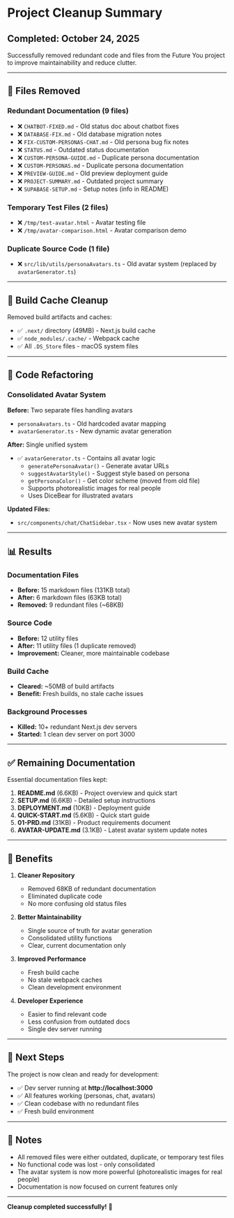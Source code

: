 # Project Cleanup Summary

## Completed: October 24, 2025

Successfully removed redundant code and files from the Future You project to improve maintainability and reduce clutter.

---

## 📁 Files Removed

### Redundant Documentation (9 files)
- ❌ `CHATBOT-FIXED.md` - Old status doc about chatbot fixes
- ❌ `DATABASE-FIX.md` - Old database migration notes
- ❌ `FIX-CUSTOM-PERSONAS-CHAT.md` - Old persona bug fix notes
- ❌ `STATUS.md` - Outdated status documentation
- ❌ `CUSTOM-PERSONA-GUIDE.md` - Duplicate persona documentation
- ❌ `CUSTOM-PERSONAS.md` - Duplicate persona documentation
- ❌ `PREVIEW-GUIDE.md` - Old preview deployment guide
- ❌ `PROJECT-SUMMARY.md` - Outdated project summary
- ❌ `SUPABASE-SETUP.md` - Setup notes (info in README)

### Temporary Test Files (2 files)
- ❌ `/tmp/test-avatar.html` - Avatar testing file
- ❌ `/tmp/avatar-comparison.html` - Avatar comparison demo

### Duplicate Source Code (1 file)
- ❌ `src/lib/utils/personaAvatars.ts` - Old avatar system (replaced by `avatarGenerator.ts`)

---

## 🧹 Build Cache Cleanup

Removed build artifacts and caches:
- ✅ `.next/` directory (49MB) - Next.js build cache
- ✅ `node_modules/.cache/` - Webpack cache
- ✅ All `.DS_Store` files - macOS system files

---

## 🔄 Code Refactoring

### Consolidated Avatar System
**Before:** Two separate files handling avatars
- `personaAvatars.ts` - Old hardcoded avatar mapping
- `avatarGenerator.ts` - New dynamic avatar generation

**After:** Single unified system
- ✅ `avatarGenerator.ts` - Contains all avatar logic
  - `generatePersonaAvatar()` - Generate avatar URLs
  - `suggestAvatarStyle()` - Suggest style based on persona
  - `getPersonaColor()` - Get color scheme (moved from old file)
  - Supports photorealistic images for real people
  - Uses DiceBear for illustrated avatars

**Updated Files:**
- `src/components/chat/ChatSidebar.tsx` - Now uses new avatar system

---

## 📊 Results

### Documentation Files
- **Before:** 15 markdown files (131KB total)
- **After:** 6 markdown files (63KB total)
- **Removed:** 9 redundant files (~68KB)

### Source Code
- **Before:** 12 utility files
- **After:** 11 utility files (1 duplicate removed)
- **Improvement:** Cleaner, more maintainable codebase

### Build Cache
- **Cleared:** ~50MB of build artifacts
- **Benefit:** Fresh builds, no stale cache issues

### Background Processes
- **Killed:** 10+ redundant Next.js dev servers
- **Started:** 1 clean dev server on port 3000

---

## ✅ Remaining Documentation

Essential documentation files kept:
1. **README.md** (6.6KB) - Project overview and quick start
2. **SETUP.md** (6.6KB) - Detailed setup instructions
3. **DEPLOYMENT.md** (10KB) - Deployment guide
4. **QUICK-START.md** (5.6KB) - Quick start guide
5. **01-PRD.md** (31KB) - Product requirements document
6. **AVATAR-UPDATE.md** (3.1KB) - Latest avatar system update notes

---

## 🎯 Benefits

1. **Cleaner Repository**
   - Removed 68KB of redundant documentation
   - Eliminated duplicate code
   - No more confusing old status files

2. **Better Maintainability**
   - Single source of truth for avatar generation
   - Consolidated utility functions
   - Clear, current documentation only

3. **Improved Performance**
   - Fresh build cache
   - No stale webpack caches
   - Clean development environment

4. **Developer Experience**
   - Easier to find relevant code
   - Less confusion from outdated docs
   - Single dev server running

---

## 🚀 Next Steps

The project is now clean and ready for development:
- ✅ Dev server running at **http://localhost:3000**
- ✅ All features working (personas, chat, avatars)
- ✅ Clean codebase with no redundant files
- ✅ Fresh build environment

---

## 📝 Notes

- All removed files were either outdated, duplicate, or temporary test files
- No functional code was lost - only consolidated
- The avatar system is now more powerful (photorealistic images for real people)
- Documentation is now focused on current features only

---

**Cleanup completed successfully!** 🎉

